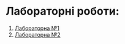 # Лабораторні роботи:
1. [Лабораторна №1](https://github.com/Bloodkey/devlabs/tree/master/lab1)
2. [Лабораторна №2](https://github.com/Bloodkey/devlabs/tree/master/lab_2)

